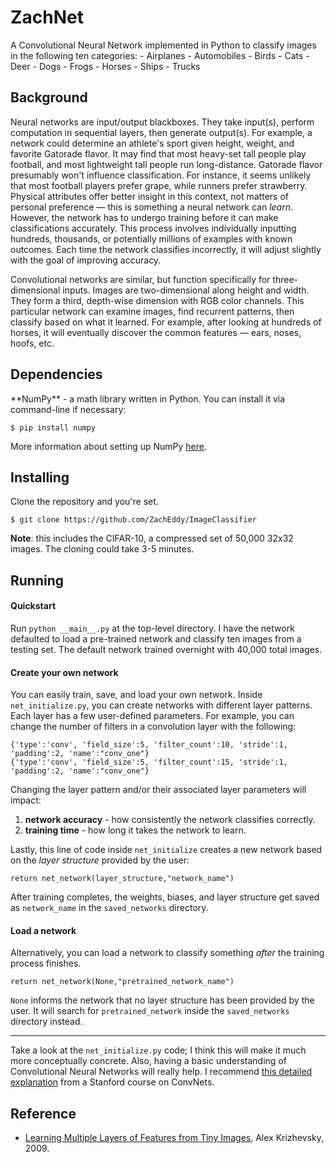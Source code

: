 <h1>ZachNet</h1>
A Convolutional Neural Network implemented in Python to classify images in the following ten categories:
  - Airplanes
  - Automobiles
  - Birds
  - Cats
  - Deer
  - Dogs
  - Frogs
  - Horses
  - Ships
  - Trucks

<h2>Background</h2>
Neural networks are input/output blackboxes. They take input(s), perform computation in sequential layers, then generate output(s). For example, a network could determine an athlete's sport given height, weight, and favorite Gatorade flavor. It may find that most heavy-set tall people play football, and most lightweight tall people run long-distance. Gatorade flavor presumably won't influence classification. For instance, it seems unlikely that most football players prefer grape, while runners prefer strawberry. Physical attributes offer better insight in this context, not matters of personal preference &mdash; this is something a neural network can <i>learn</i>. However, the network has to undergo training before it can make classifications accurately. This process involves individually inputting hundreds, thousands, or potentially millions of examples with known outcomes. Each time the network classifies incorrectly, it will adjust slightly with the goal of improving accuracy.

Convolutional networks are similar, but function specifically for three-dimensional inputs. Images are two-dimensional along height and width. They form a third, depth-wise dimension with RGB color channels. This particular network can examine images, find recurrent patterns, then classify based on what it learned. For example, after looking at hundreds of horses, it will eventually discover the common features &mdash; ears, noses, hoofs, etc.

<h2>Dependencies</h2>
**NumPy** - a math library written in Python. You can install it via command-line if necessary:

    $ pip install numpy

More information about setting up NumPy [here](http://docs.scipy.org/doc/numpy-1.10.1/user/install.html).

<h2>Installing</h2>
Clone the repository and you're set.

    $ git clone https://github.com/ZachEddy/ImageClassifier

**Note**: this includes the CIFAR-10, a compressed set of 50,000 32x32 images. The cloning could take 3-5 minutes.

<h2>Running</h2>
<h4>Quickstart</h4>

Run `python __main__.py` at the top-level directory. I have the network defaulted to load a pre-trained network and classify ten images from a testing set. The default network trained overnight with 40,000 total images.

<h4>Create your own network</h4>

You can easily train, save, and load your own network. Inside `net_initialize.py`, you can create networks with different layer patterns. Each layer has a few user-defined parameters. For example, you can change the number of filters in a convolution layer with the following:

    {'type':'conv', 'field_size':5, 'filter_count':10, 'stride':1, 'padding':2, 'name':"conv_one"}
    {'type':'conv', 'field_size':5, 'filter_count':15, 'stride':1, 'padding':2, 'name':"conv_one"}

Changing the layer pattern and/or their associated layer parameters will impact:

1. **network accuracy** - how consistently the network classifies correctly.
2. **training time** - how long it takes the network to learn.

Lastly, this line of code inside `net_initialize` creates a new network based on the *layer structure* provided by the user:

    return net_network(layer_structure,"network_name")

After training completes, the weights, biases, and layer structure get saved as `network_name` in the `saved_networks` directory.

<h4>Load a network</h4>

Alternatively, you can load a network to classify something *after* the training process finishes.

    return net_network(None,"pretrained_network_name")

`None` informs the network that no layer structure has been provided by the user. It will search for `pretrained_network` inside the `saved_networks` directory instead.

<hr>

Take a look at the `net_initialize.py` code; I think this will make it much more conceptually concrete. Also, having a basic understanding of Convolutional Neural Networks will really help. I recommend [this detailed explanation](http://cs231n.github.io/convolutional-networks/) from a Stanford course on ConvNets.







<h2> Reference </h2>
<ul>
  <li>
   <a href="https://www.cs.toronto.edu/~kriz/learning-features-2009-TR.pdf">Learning Multiple Layers of Features from Tiny Images</a>, Alex Krizhevsky, 2009.
  </li>
</ul>
